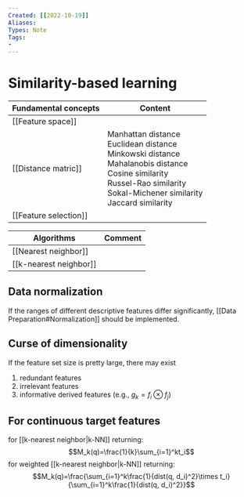 ```yaml
---
Created: [[2022-10-19]]
Aliases: 
Types: Note
Tags: 
- 
---
```

# Similarity-based learning
| Fundamental concepts  | Content                                                                                                                                                                                 |
| --------------------- | --------------------------------------------------------------------------------------------------------------------------------------------------------------------------------------- |
| [[Feature space]]     |                                                                                                                                                                                         |
| [[Distance matric]]   | Manhattan distance<br>Euclidean distance<br>Minkowski distance<br>Mahalanobis distance<br>Cosine similarity<br>Russel-Rao similarity<br>Sokal-Michener similarity<br>Jaccard similarity |
| [[Feature selection]] |                                                                                                                                                                                         |

| Algorithms             | Comment |
| ---------------------- | ------- |
| [[Nearest neighbor]]   |         |
| [[k-nearest neighbor]] |         |

## Data normalization
If the ranges of different descriptive features differ significantly, [[Data Preparation#Normalization]] should be implemented. 

## Curse of dimensionality
If the feature set size is pretty large, there may exist 
1. redundant features
2. irrelevant features
3. informative derived features (e.g., $g_k=f_i\otimes f_j$)

## For continuous target features
for [[k-nearest neighbor|k-NN]] returning: 
$$M_k(q)=\frac{1}{k}\sum_{i=1}^kt_i$$
for weighted [[k-nearest neighbor|k-NN]] returning: 
$$M_k(q)=\frac{\sum_{i=1}^k\frac{1}{dist(q, d_i)^2}\times t_i}{\sum_{i=1}^k\frac{1}{dist(q, d_i)^2}}$$
